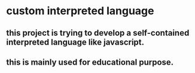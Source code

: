 # custom interpreted language

## this project is trying to develop a self-contained interpreted language like javascript.
## this is mainly used for educational purpose. 


